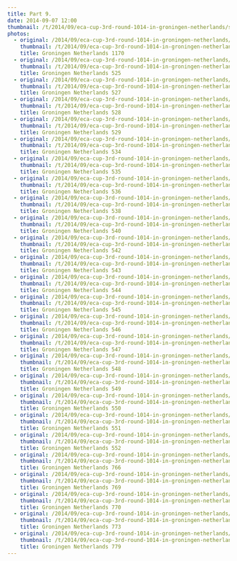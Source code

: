 ```yaml
---
title: Part 9.
date: 2014-09-07 12:00
thumbnail: /t/2014/09/eca-cup-3rd-round-1014-in-groningen-netherlands/saturday-06-09-2014/part-9/groningen-netherlands-1170.jpg
photos:
  - original: /2014/09/eca-cup-3rd-round-1014-in-groningen-netherlands/saturday-06-09-2014/part-9/groningen-netherlands-1170.jpg
    thumbnail: /t/2014/09/eca-cup-3rd-round-1014-in-groningen-netherlands/saturday-06-09-2014/part-9/groningen-netherlands-1170.jpg
    title: Groningen Netherlands 1170
  - original: /2014/09/eca-cup-3rd-round-1014-in-groningen-netherlands/saturday-06-09-2014/part-9/groningen-netherlands-525.jpg
    thumbnail: /t/2014/09/eca-cup-3rd-round-1014-in-groningen-netherlands/saturday-06-09-2014/part-9/groningen-netherlands-525.jpg
    title: Groningen Netherlands 525
  - original: /2014/09/eca-cup-3rd-round-1014-in-groningen-netherlands/saturday-06-09-2014/part-9/groningen-netherlands-527.jpg
    thumbnail: /t/2014/09/eca-cup-3rd-round-1014-in-groningen-netherlands/saturday-06-09-2014/part-9/groningen-netherlands-527.jpg
    title: Groningen Netherlands 527
  - original: /2014/09/eca-cup-3rd-round-1014-in-groningen-netherlands/saturday-06-09-2014/part-9/groningen-netherlands-528.jpg
    thumbnail: /t/2014/09/eca-cup-3rd-round-1014-in-groningen-netherlands/saturday-06-09-2014/part-9/groningen-netherlands-528.jpg
    title: Groningen Netherlands 528
  - original: /2014/09/eca-cup-3rd-round-1014-in-groningen-netherlands/saturday-06-09-2014/part-9/groningen-netherlands-529.jpg
    thumbnail: /t/2014/09/eca-cup-3rd-round-1014-in-groningen-netherlands/saturday-06-09-2014/part-9/groningen-netherlands-529.jpg
    title: Groningen Netherlands 529
  - original: /2014/09/eca-cup-3rd-round-1014-in-groningen-netherlands/saturday-06-09-2014/part-9/groningen-netherlands-534.jpg
    thumbnail: /t/2014/09/eca-cup-3rd-round-1014-in-groningen-netherlands/saturday-06-09-2014/part-9/groningen-netherlands-534.jpg
    title: Groningen Netherlands 534
  - original: /2014/09/eca-cup-3rd-round-1014-in-groningen-netherlands/saturday-06-09-2014/part-9/groningen-netherlands-535.jpg
    thumbnail: /t/2014/09/eca-cup-3rd-round-1014-in-groningen-netherlands/saturday-06-09-2014/part-9/groningen-netherlands-535.jpg
    title: Groningen Netherlands 535
  - original: /2014/09/eca-cup-3rd-round-1014-in-groningen-netherlands/saturday-06-09-2014/part-9/groningen-netherlands-536.jpg
    thumbnail: /t/2014/09/eca-cup-3rd-round-1014-in-groningen-netherlands/saturday-06-09-2014/part-9/groningen-netherlands-536.jpg
    title: Groningen Netherlands 536
  - original: /2014/09/eca-cup-3rd-round-1014-in-groningen-netherlands/saturday-06-09-2014/part-9/groningen-netherlands-538.jpg
    thumbnail: /t/2014/09/eca-cup-3rd-round-1014-in-groningen-netherlands/saturday-06-09-2014/part-9/groningen-netherlands-538.jpg
    title: Groningen Netherlands 538
  - original: /2014/09/eca-cup-3rd-round-1014-in-groningen-netherlands/saturday-06-09-2014/part-9/groningen-netherlands-540.jpg
    thumbnail: /t/2014/09/eca-cup-3rd-round-1014-in-groningen-netherlands/saturday-06-09-2014/part-9/groningen-netherlands-540.jpg
    title: Groningen Netherlands 540
  - original: /2014/09/eca-cup-3rd-round-1014-in-groningen-netherlands/saturday-06-09-2014/part-9/groningen-netherlands-542.jpg
    thumbnail: /t/2014/09/eca-cup-3rd-round-1014-in-groningen-netherlands/saturday-06-09-2014/part-9/groningen-netherlands-542.jpg
    title: Groningen Netherlands 542
  - original: /2014/09/eca-cup-3rd-round-1014-in-groningen-netherlands/saturday-06-09-2014/part-9/groningen-netherlands-543.jpg
    thumbnail: /t/2014/09/eca-cup-3rd-round-1014-in-groningen-netherlands/saturday-06-09-2014/part-9/groningen-netherlands-543.jpg
    title: Groningen Netherlands 543
  - original: /2014/09/eca-cup-3rd-round-1014-in-groningen-netherlands/saturday-06-09-2014/part-9/groningen-netherlands-544.jpg
    thumbnail: /t/2014/09/eca-cup-3rd-round-1014-in-groningen-netherlands/saturday-06-09-2014/part-9/groningen-netherlands-544.jpg
    title: Groningen Netherlands 544
  - original: /2014/09/eca-cup-3rd-round-1014-in-groningen-netherlands/saturday-06-09-2014/part-9/groningen-netherlands-545.jpg
    thumbnail: /t/2014/09/eca-cup-3rd-round-1014-in-groningen-netherlands/saturday-06-09-2014/part-9/groningen-netherlands-545.jpg
    title: Groningen Netherlands 545
  - original: /2014/09/eca-cup-3rd-round-1014-in-groningen-netherlands/saturday-06-09-2014/part-9/groningen-netherlands-546.jpg
    thumbnail: /t/2014/09/eca-cup-3rd-round-1014-in-groningen-netherlands/saturday-06-09-2014/part-9/groningen-netherlands-546.jpg
    title: Groningen Netherlands 546
  - original: /2014/09/eca-cup-3rd-round-1014-in-groningen-netherlands/saturday-06-09-2014/part-9/groningen-netherlands-547.jpg
    thumbnail: /t/2014/09/eca-cup-3rd-round-1014-in-groningen-netherlands/saturday-06-09-2014/part-9/groningen-netherlands-547.jpg
    title: Groningen Netherlands 547
  - original: /2014/09/eca-cup-3rd-round-1014-in-groningen-netherlands/saturday-06-09-2014/part-9/groningen-netherlands-548.jpg
    thumbnail: /t/2014/09/eca-cup-3rd-round-1014-in-groningen-netherlands/saturday-06-09-2014/part-9/groningen-netherlands-548.jpg
    title: Groningen Netherlands 548
  - original: /2014/09/eca-cup-3rd-round-1014-in-groningen-netherlands/saturday-06-09-2014/part-9/groningen-netherlands-549.jpg
    thumbnail: /t/2014/09/eca-cup-3rd-round-1014-in-groningen-netherlands/saturday-06-09-2014/part-9/groningen-netherlands-549.jpg
    title: Groningen Netherlands 549
  - original: /2014/09/eca-cup-3rd-round-1014-in-groningen-netherlands/saturday-06-09-2014/part-9/groningen-netherlands-550.jpg
    thumbnail: /t/2014/09/eca-cup-3rd-round-1014-in-groningen-netherlands/saturday-06-09-2014/part-9/groningen-netherlands-550.jpg
    title: Groningen Netherlands 550
  - original: /2014/09/eca-cup-3rd-round-1014-in-groningen-netherlands/saturday-06-09-2014/part-9/groningen-netherlands-551.jpg
    thumbnail: /t/2014/09/eca-cup-3rd-round-1014-in-groningen-netherlands/saturday-06-09-2014/part-9/groningen-netherlands-551.jpg
    title: Groningen Netherlands 551
  - original: /2014/09/eca-cup-3rd-round-1014-in-groningen-netherlands/saturday-06-09-2014/part-9/groningen-netherlands-552.jpg
    thumbnail: /t/2014/09/eca-cup-3rd-round-1014-in-groningen-netherlands/saturday-06-09-2014/part-9/groningen-netherlands-552.jpg
    title: Groningen Netherlands 552
  - original: /2014/09/eca-cup-3rd-round-1014-in-groningen-netherlands/saturday-06-09-2014/part-9/groningen-netherlands-766.jpg
    thumbnail: /t/2014/09/eca-cup-3rd-round-1014-in-groningen-netherlands/saturday-06-09-2014/part-9/groningen-netherlands-766.jpg
    title: Groningen Netherlands 766
  - original: /2014/09/eca-cup-3rd-round-1014-in-groningen-netherlands/saturday-06-09-2014/part-9/groningen-netherlands-769.jpg
    thumbnail: /t/2014/09/eca-cup-3rd-round-1014-in-groningen-netherlands/saturday-06-09-2014/part-9/groningen-netherlands-769.jpg
    title: Groningen Netherlands 769
  - original: /2014/09/eca-cup-3rd-round-1014-in-groningen-netherlands/saturday-06-09-2014/part-9/groningen-netherlands-770.jpg
    thumbnail: /t/2014/09/eca-cup-3rd-round-1014-in-groningen-netherlands/saturday-06-09-2014/part-9/groningen-netherlands-770.jpg
    title: Groningen Netherlands 770
  - original: /2014/09/eca-cup-3rd-round-1014-in-groningen-netherlands/saturday-06-09-2014/part-9/groningen-netherlands-773.jpg
    thumbnail: /t/2014/09/eca-cup-3rd-round-1014-in-groningen-netherlands/saturday-06-09-2014/part-9/groningen-netherlands-773.jpg
    title: Groningen Netherlands 773
  - original: /2014/09/eca-cup-3rd-round-1014-in-groningen-netherlands/saturday-06-09-2014/part-9/groningen-netherlands-779.jpg
    thumbnail: /t/2014/09/eca-cup-3rd-round-1014-in-groningen-netherlands/saturday-06-09-2014/part-9/groningen-netherlands-779.jpg
    title: Groningen Netherlands 779
---
```

